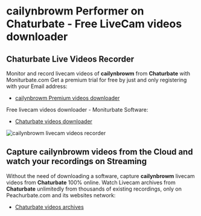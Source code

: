 # cailynbrowm Performer on Chaturbate - Free LiveCam videos downloader

## Chaturbate Live Videos Recorder

Monitor and record livecam videos of **cailynbrowm** from **Chaturbate** with Moniturbate.com
Get a premium trial for free by just and only registering with your Email address:
* [cailynbrowm Premium videos downloader](https://moniturbate.com/request-demo-licence-key.html)

Free livecam videos downloader - Moniturbate Software:
* [Chaturbate videos downloader](https://moniturbate.com/moniturbate-download-software.html)

![cailynbrowm livecam videos recorder](https://peachurnet.com/templates/moniturbate-software.png)


## Capture cailynbrowm videos from the Cloud and watch your recordings on Streaming

Without the need of downloading a software, capture **cailynbrowm** livecam videos from **Chaturbate** 100% online.
Watch Livecam archives from **Chaturbate** unlimitedly from thousands of existing recordings, only on Peachurbate.com and its websites network:
* [Chaturbate videos archives](https://peachurnet.com/)